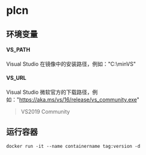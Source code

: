 # plcn

## 环境变量

#### VS_PATH

Visual Studio 在镜像中的安装路径，例如："C:\minVS"   

#### VS_URL

Visual Studio 微软官方的下载路径，例如："https://aka.ms/vs/16/release/vs_community.exe"   

> VS2019 Community


## 运行容器

```
docker run -it --name containername tag:version -d
```
